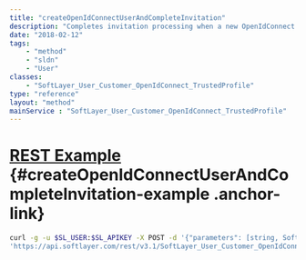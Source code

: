 ```yaml
---
title: "createOpenIdConnectUserAndCompleteInvitation"
description: "Completes invitation processing when a new OpenIdConnect user must be created."
date: "2018-02-12"
tags:
    - "method"
    - "sldn"
    - "User"
classes:
    - "SoftLayer_User_Customer_OpenIdConnect_TrustedProfile"
type: "reference"
layout: "method"
mainService : "SoftLayer_User_Customer_OpenIdConnect_TrustedProfile"
---
```


# [REST Example](#createOpenIdConnectUserAndCompleteInvitation-example) <a href="/article/rest/"><i class="fas fa-question"></i></a> {#createOpenIdConnectUserAndCompleteInvitation-example .anchor-link} 
```bash
curl -g -u $SL_USER:$SL_APIKEY -X POST -d '{"parameters": [string, SoftLayer_User_Customer, string, string]}' \
'https://api.softlayer.com/rest/v3.1/SoftLayer_User_Customer_OpenIdConnect_TrustedProfile/createOpenIdConnectUserAndCompleteInvitation'
```
